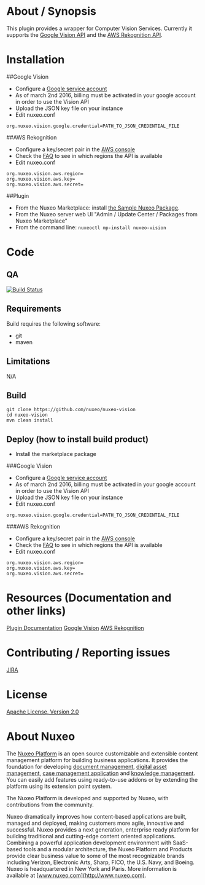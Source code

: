# About / Synopsis
This plugin provides a wrapper for Computer Vision Services. Currently it supports the [Google Vision API](https://cloud.google.com/vision/) and the [AWS Rekognition API](https://aws.amazon.com/rekognition/).
  
# Installation
##Google Vision
- Configure a [Google service account](https://developers.google.com/identity/protocols/OAuth2ServiceAccount)
- As of march 2nd 2016, billing must be activated in your google account in order to use the Vision API
- Upload the JSON key file on your instance
- Edit nuxeo.conf
```
org.nuxeo.vision.google.credential=PATH_TO_JSON_CREDENTIAL_FILE
```

##AWS Rekognition
- Configure a key/secret pair in the [AWS console](http://docs.aws.amazon.com/general/latest/gr/managing-aws-access-keys.html)
- Check the [FAQ](https://aws.amazon.com/rekognition/faqs/) to see in which regions the API is available 
- Edit nuxeo.conf
```
org.nuxeo.vision.aws.region=
org.nuxeo.vision.aws.key=
org.nuxeo.vision.aws.secret=
```

##Plugin
- From the Nuxeo Marketplace: install [the Sample Nuxeo Package](https://connect.nuxeo.com/nuxeo/site/marketplace/package/nuxeo-vision).
- From the Nuxeo server web UI "Admin / Update Center / Packages from Nuxeo Marketplace"
- From the command line: `nuxeoctl mp-install nuxeo-vision`
  
# Code
## QA
[![Build Status](https://qa.nuxeo.org/jenkins/buildStatus/icon?job=plugins_nuxeo-vision-master)](https://qa.nuxeo.org/jenkins/job/plugins_nuxeo-vision-master/)
 
## Requirements
Build requires the following software:
- git
- maven
 
## Limitations
N/A
 
## Build
```
git clone https://github.com/nuxeo/nuxeo-vision
cd nuxeo-vision
mvn clean install
```
 
## Deploy (how to install build product)
- Install the marketplace package

###Google Vision
- Configure a [Google service account](https://developers.google.com/identity/protocols/OAuth2ServiceAccount)
- As of march 2nd 2016, billing must be activated in your google account in order to use the Vision API
- Upload the JSON key file on your instance
- Edit nuxeo.conf
```
org.nuxeo.vision.google.credential=PATH_TO_JSON_CREDENTIAL_FILE
```

###AWS Rekognition
- Configure a key/secret pair in the [AWS console](http://docs.aws.amazon.com/general/latest/gr/managing-aws-access-keys.html)
- Check the [FAQ](https://aws.amazon.com/rekognition/faqs/) to see in which regions the API is available 
- Edit nuxeo.conf
```
org.nuxeo.vision.aws.region=
org.nuxeo.vision.aws.key=
org.nuxeo.vision.aws.secret=
```
 
# Resources (Documentation and other links)
[Plugin Documentation](https://doc.nuxeo.com/x/PYHZAQ)
[Google Vision](https://cloud.google.com/vision/)
[AWS Rekognition](https://aws.amazon.com/rekognition/)
 
# Contributing / Reporting issues
[JIRA](https://jira.nuxeo.com/browse/NXP/component/15408/)
 
# License
[Apache License, Version 2.0](http://www.apache.org/licenses/LICENSE-2.0.html)
 
# About Nuxeo
The [Nuxeo Platform](http://www.nuxeo.com/products/content-management-platform/) is an open source customizable and extensible content management platform for building business applications. It provides the foundation for developing [document management](http://www.nuxeo.com/solutions/document-management/), [digital asset management](http://www.nuxeo.com/solutions/digital-asset-management/), [case management application](http://www.nuxeo.com/solutions/case-management/) and [knowledge management](http://www.nuxeo.com/solutions/advanced-knowledge-base/). You can easily add features using ready-to-use addons or by extending the platform using its extension point system.
 
The Nuxeo Platform is developed and supported by Nuxeo, with contributions from the community.
 
Nuxeo dramatically improves how content-based applications are built, managed and deployed, making customers more agile, innovative and successful. Nuxeo provides a next generation, enterprise ready platform for building traditional and cutting-edge content oriented applications. Combining a powerful application development environment with
SaaS-based tools and a modular architecture, the Nuxeo Platform and Products provide clear business value to some of the most recognizable brands including Verizon, Electronic Arts, Sharp, FICO, the U.S. Navy, and Boeing. Nuxeo is headquartered in New York and Paris.
More information is available at [www.nuxeo.com](http://www.nuxeo.com).